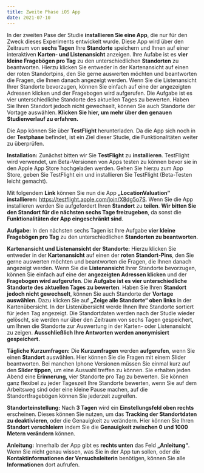 ```yaml
---
title: Zweite Phase iOS App
date: 2021-07-10
---
```

In der zweiten Pase der Studie **installieren Sie eine App**, die nur für den Zweck dieses Experiments entwickelt wurde. Diese App wird über den Zeitraum von **sechs Tagen** Ihre **Standorte** speichern und Ihnen auf einer interaktiven **Karten- und Listenansicht** anzeigen. Ihre Aufabe ist es **vier kleine Fragebögen pro Tag** zu den unterschiedlichen **Standorten** zu beantworten. Hierzu klicken Sie entweder in der Kartenansicht auf einen der roten Standortpins, den Sie gerne auswerten möchten und beantworten die Fragen, die Ihnen danach angezeigt werden. Wenn Sie die Listenansicht Ihrer Standorte bevorzugen, können Sie einfach auf eine der angezeigten Adressen klicken und der Fragebogen wird aufgerufen. Die Aufgabe ist es vier unterschiedliche Standorte des aktuellen Tages zu bewerten. Haben Sie Ihren Standort jedoch nicht gewechselt, können Sie auch Standorte der Vortage auswählen. **Klicken Sie hier, um mehr über den genauen Studienverlauf zu erfahren.** 

<!--more-->

Die App können Sie über **TestFlight** herunterladen. Da die App sich noch in der **Testphase** befindet, ist ein Ziel dieser Studie, die Funktionalitäten weiter zu überprüfen.

**Installation:** Zunächst bitten wir Sie **TestFlight** zu **installieren**. TestFlight wird verwendet, um Beta-Versionen von Apps testen zu können bevor sie in den Apple App Store hochgeladen werden. Gehen Sie hierzu zum App Store, geben Sie TestFlight ein und installieren Sie TestFlight (Beta-Testen leicht gemacht). 


Mit folgendem **Link** können Sie nun die App **„LocationValuation“ installieren:** https://testflight.apple.com/join/X8dg5o7S. 
Wenn Sie die App installieren werden Sie aufgefordert Ihren **Standort** zu **teilen**. **Wir bitten Sie den Standort für die nächsten sechs Tage freizugeben**, da sonst die **Funktionalitäten der App eingeschränkt sind**. 

**Aufgabe:** In den nächsten sechs Tagen ist Ihre Aufgabe **vier kleine Fragebögen pro Tag** zu den unterschiedlichen **Standorten zu beantworten**. 


**Kartenansicht und Listenansicht der Standorte:** Hierzu klicken Sie entweder in der **Kartenansicht** auf einen der **roten Standort-Pins**, den Sie gerne auswerten möchten und beantworten die Fragen, die Ihnen danach angezeigt werden. Wenn Sie die **Listenansicht** Ihrer Standorte bevorzugen, können Sie einfach auf eine der **angezeigten Adressen klicken** und der **Fragebogen wird aufgerufen**. Die **Aufgabe ist es vier unterschiedliche Standorte des aktuellen Tages zu bewerten**. Haben Sie Ihren **Standort jedoch nicht gewechselt**, können Sie auch Standorte der **Vortage auswählen**. Dazu klicken Sie auf **„Zeige alle Standorte“ oben links** in der Kartenübersicht. In der Listenübersicht werde Ihnen Ihre Standorte sortiert für jeden Tag angezeigt. Die Standortdaten werden nach der Studie wieder gelöscht, sie werden nur über den Zeitraum von sechs Tagen gespeichert, um Ihnen die Standorte zur Auswertung in der Karten- oder Listenansicht zu zeigen. **Ausschließlich Ihre Antworten werden anonymisiert gespeichert.** 

**Tägliche Kurzumfragen:** Die **Kurzumfragen** werden **aufgerufen**, wenn Sie einen **Standort** auswählen. Hier können Sie die Fragen mit einem Slider beantworten. Bei manchen Iphone Versionen müssen Sie einmal kurz auf den **Slider tippen**, um eine Auswahl treffen zu können. Sie erhalten jeden Abend eine **Erinnerung**, vier Standorte pro Tag zu bewerten. Sie können ganz flexibel zu jeder Tageszeit Ihre Standorte bewerten, wenn Sie auf dem Arbeitsweg sind oder eine kleine Pause machen, auf die Standortfragebögen können Sie jederzeit zugreifen.

**Standorteinstellung:** Nach **3 Tagen** wird ein **Einstellungsfeld oben rechts** erscheinen. Dieses können Sie nutzen, um das **Tracking der Standortdaten zu deaktivieren**, oder die Genauigkeit zu verändern. Hier können Sie Ihren **Standort verschleiern** indem Sie die **Genauigkeit zwischen 0 und 1000 Metern verändern** können. 

**Anleitung:** Innerhalb der App gibt es **rechts unten** das Feld **„Anleitung“**. Wenn Sie nicht genau wissen, was Sie in der App tun sollen, oder die **Kontaktinformationen der Versuchsleiterin** benötigen, können Sie alle **Informationen** dort aufrufen. 